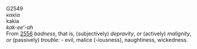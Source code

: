 <body>
  <p>G2549<br>  κακία  <br> kakia  <br><i>kak-ee‘-ah </i><br>From <a href="g2556.htm">2556</a>  <i>badness</i>, that is, (subjectively) <i>depravity</i>, or (actively) <i>malignity</i>, or (passively) <i>trouble:</i> - evil, malice (-iousness), naughtiness, wickedness.<br></p>
 </body>